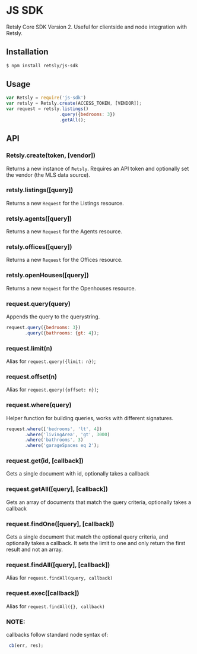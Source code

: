 # JS SDK
 Retsly Core SDK Version 2. Useful for clientside and node integration with Retsly.

## Installation
```bash
$ npm install retsly/js-sdk
```

## Usage
```js
var Retsly = require('js-sdk')
var retsly = Retsly.create(ACCESS_TOKEN, [VENDOR]);
var request = retsly.listings()
                    .query({bedrooms: 3})
                    .getAll();
```

## API
### Retsly.create(token, [vendor])
Returns a new instance of `Retsly`. Requires an API token and optionally set the vendor (the MLS data source).

### retsly.listings([query])
Returns a new `Request` for the Listings resource.

### retsly.agents([query])
Returns a new `Request` for the Agents resource.

### retsly.offices([query])
Returns a new `Request` for the Offices resource.

### retsly.openHouses([query])
Returns a new `Request` for the Openhouses resource.

### request.query(query)
Appends the query to the querystring.
```js
request.query({bedrooms: 3})
       .query({bathrooms: {gt: 4});
```

### request.limit(n)
Alias for `request.query({limit: n})`;

### request.offset(n)
Alias for `request.query({offset: n})`;

### request.where(query)
Helper function for building queries, works with different signatures.
```js
request.where(['bedrooms', 'lt', 4])
       .where('livingArea', 'gt', 3000)
       .where('bathrooms', 3)
       .where('garageSpaces eq 2');
```

### request.get(id, [callback])
Gets a single document with id, optionally takes a callback

### request.getAll([query], [callback])
Gets an array of documents that match the query criteria, optionally takes a callback

### request.findOne([query], [callback])
Gets a single document that match the optional query criteria, and optionally takes a callback. It sets the limit to one and only return the first result and not an array.

### request.findAll([query], [callback])
Alias for `request.findAll(query, callback)`

### request.exec([callback])
Alias for `request.findAll({}, callback)`

### NOTE:
callbacks follow standard node syntax of:
```js
 cb(err, res);
```
